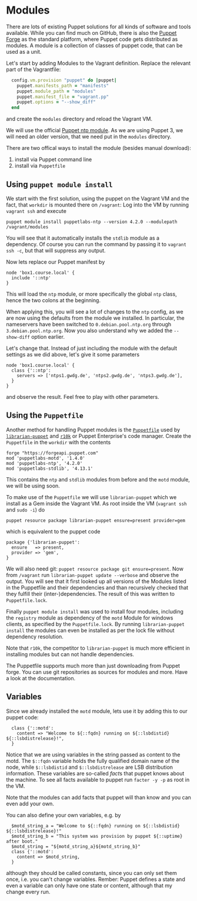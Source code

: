 # Modules

There are lots of existing Puppet solutions for all kinds of software and tools available.
While you can find much on GitHub, there is also the [Puppet Forge](https://forge.puppet.com/) as the standard platform, where Puppet code gets distributed as modules.
A module is a collection of classes of puppet code, that can be used as a unit.

Let's start by adding Modules to the Vagrant definition. Replace the relevant part of the Vagrantfile:
```ruby
  config.vm.provision "puppet" do |puppet|
    puppet.manifests_path = "manifests"
    puppet.module_path = "modules"
    puppet.manifest_file = "vagrant.pp"
    puppet.options = "--show_diff"
  end
```
and create the `modules` directory and reload the Vagrant VM.

We will use the official [Puppet ntp module](https://forge.puppet.com/puppetlabs/ntp).
As we are using Puppet 3, we will need an older version, that we need put in the `modules` directory.

There are two offical ways to install the module (besides manual download):
1. install via Puppet command line
2. install via `Puppetfile`

## Using `puppet module install`

We start with the first solution, using the puppet on the Vagrant VM and the fact, that `workdir` is mounted there on `/vagrant`:
Log into the VM by running `vagrant ssh` and execute

```
puppet module install puppetlabs-ntp --version 4.2.0 --modulepath /vagrant/modules
```

You will see that it automatically installs the `stdlib` module as a dependency.
Of course you can run the command by passing it to `vagrant ssh -c`, but that will suppress any output.

Now lets replace our Puppet manifest by
```puppet
node 'box1.course.local' {
  include '::ntp'
}
``` 
This will load the `ntp` module, or more specifically the global `ntp` class, hence the two colons at the beginning.

When applying this, you will see a lot of changes to the `ntp` config, as we are now using the defaults from the module we installed.
In particular, the nameservers have been switched to `0.debian.pool.ntp.org` through `3.debian.pool.ntp.org`.
Now you also understand why we added the `--show-diff` option earlier.

Let's change that.
Instead of just including the module with the default settings as we did above, let's give it some parameters
```puppet
node 'box1.course.local' {
  class {'::ntp':
    servers => ['ntps1.gwdg.de', 'ntps2.gwdg.de', 'ntps3.gwdg.de'],
  }
}
```
and observe the result.
Feel free to play with other parameters.

## Using the `Puppetfile`

Another method for handling Puppet modules is the [`Puppetfile`](https://docs.puppet.com/pe/latest/cmgmt_puppetfile.html) used by [`librarian-puppet`](http://librarian-puppet.com/) and [`r10k`](https://github.com/puppetlabs/r10k) or Puppet Enterprise's code manager.
Create the `Puppetfile` in the `workdir` with the contents
```
forge "https://forgeapi.puppet.com"
mod 'puppetlabs-motd', '1.4.0'
mod 'puppetlabs-ntp', '4.2.0'
mod 'puppetlabs-stdlib', '4.13.1'
```

This contains the `ntp` and `stdlib` modules from before and the `motd` module, we will be using soon.

To make use of the `Puppetfile` we will use `librarian-puppet` which we install as a Gem inside the Vagrant VM.
As root inside the VM (`vagrant ssh` and `sudo -i`) do
```
puppet resource package librarian-puppet ensure=present provider=gem 
```
which is equivalent to the puppet code
```puppet
package {'librarian-puppet':
  ensure   => present,
  provider => 'gem',
}
```
We will also need git: `puppet resource package git ensure=present`.
Now from `/vagrant` run `librarian-puppet update --verbose` and observe the output. 
You will see that it first looked up all versions of the Modules listed in the Puppetfile and their dependencies and than recursively checked that they fulfill their (inter-)dependencies.
The result of this was written to `Puppetfile.lock`.

Finally `puppet module install` was used to install four modules, including the `registry` module as dependency of the `motd` Module for windows clients, as specified by the `Puppetfile.lock`.
By running `librarian-puppet install` the modules can even be installed as per the lock file without dependency resolution.

Note that `r10k`, the competitor to `librarian-puppet` is much more efficient in installing modules but can not handle dependencies.

The Puppetfile supports much more than just downloading from Puppet forge.
You can use git repositories as sources for modules and more. Have a look at the documentation.

## Variables

Since we already installed the `motd` module, lets use it by adding this to our puppet code:
```puppet
  class {'::motd':
    content => "Welcome to ${::fqdn} running on ${::lsbdistid} ${::lsbdistrelease}!",
  }
```
Notice that we are using variables in the string passed as content to the motd.
The `$::fqdn` variable holds the fully qualified domain name of the node, while
`$::lsbdistid` and `$::lsbdistrelease` are LSB distribution information.
These variables are so-called *fact*s that puppet knows about the machine.
To see all facts available to puppet run `facter -y -p` as root in the VM.

Note that the modules can add facts that puppet will than know and you can even add your own.

You can also define your own variables, e.g. by
```puppet
  $motd_string_a = "Welcome to ${::fqdn} running on ${::lsbdistid} ${::lsbdistrelease}!"
  $motd_string_b = "This system was provision by puppet ${::uptime} after boot."
  $motd_string = "${motd_string_a}${motd_string_b}"
  class {'::motd':
    content => $motd_string,
  }
```
although they should be called constants, since you can only set them once, i.e. you can't change variables.
Rember: Puppet defines a state and even a variable can only have one state or content, although that my change every run.
